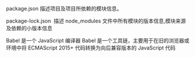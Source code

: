 package.json 
描述项目及项目所依赖的模块信息。

package-lock.json 
描述 node_modules 文件中所有模块的版本信息,模块来源及依赖的小版本信息


Babel 是一个 JavaScript 编译器
Babel 是一个工具链，主要用于在旧的浏览器或环境中将 ECMAScript 2015+ 代码转换为向后兼容版本的 JavaScript 代码
